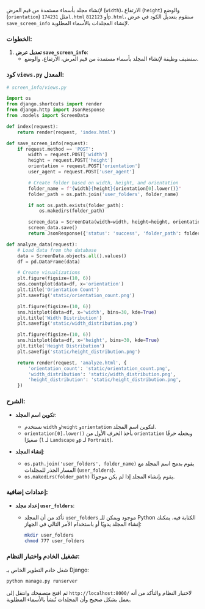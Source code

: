 لإنشاء مجلد بأسماء مستمدة من قيم العرض (`width`)، الارتفاع (`height`) والوضع (`orientation`) مثل `174231l.html` أو `812123p.html`، سنقوم بتعديل الكود في عرض `save_screen_info` لإنشاء المجلدات بالأسماء المطلوبة.

### الخطوات:

1. **تعديل عرض `save_screen_info`**:
   - سنضيف وظيفة لإنشاء المجلد بأسماء مستمدة من قيم العرض، الارتفاع، والوضع.

### كود `views.py` المعدل:

```python
# screen_info/views.py

import os
from django.shortcuts import render
from django.http import JsonResponse
from .models import ScreenData

def index(request):
    return render(request, 'index.html')

def save_screen_info(request):
    if request.method == 'POST':
        width = request.POST['width']
        height = request.POST['height']
        orientation = request.POST['orientation']
        user_agent = request.POST['user_agent']

        # Create folder based on width, height, and orientation
        folder_name = f"{width}{height}{orientation[0].lower()}"
        folder_path = os.path.join('user_folders', folder_name)

        if not os.path.exists(folder_path):
            os.makedirs(folder_path)

        screen_data = ScreenData(width=width, height=height, orientation=orientation, user_agent=user_agent)
        screen_data.save()
        return JsonResponse({'status': 'success', 'folder_path': folder_path})

def analyze_data(request):
    # Load data from the database
    data = ScreenData.objects.all().values()
    df = pd.DataFrame(data)

    # Create visualizations
    plt.figure(figsize=(10, 6))
    sns.countplot(data=df, x='orientation')
    plt.title('Orientation Count')
    plt.savefig('static/orientation_count.png')

    plt.figure(figsize=(10, 6))
    sns.histplot(data=df, x='width', bins=30, kde=True)
    plt.title('Width Distribution')
    plt.savefig('static/width_distribution.png')

    plt.figure(figsize=(10, 6))
    sns.histplot(data=df, x='height', bins=30, kde=True)
    plt.title('Height Distribution')
    plt.savefig('static/height_distribution.png')

    return render(request, 'analyze.html', {
        'orientation_count': 'static/orientation_count.png',
        'width_distribution': 'static/width_distribution.png',
        'height_distribution': 'static/height_distribution.png',
    })
```

### الشرح:

- **تكوين اسم المجلد**:
  - نستخدم `width` و`height` و`orientation` لتكوين اسم المجلد.
  - `orientation[0].lower()` يأخذ الحرف الأول من `orientation` ويجعله حرفًا صغيرًا (`l` لـ `Landscape` و`p` لـ `Portrait`).

- **إنشاء المجلد**:
  - `os.path.join('user_folders', folder_name)` يقوم بدمج اسم المجلد مع المسار الجذر للمجلدات (`user_folders`).
  - `os.makedirs(folder_path)` يقوم بإنشاء المجلد إذا لم يكن موجودًا.

### إعدادات إضافية:

- **إعداد مجلد `user_folders`**:
  - تأكد من أن المجلد `user_folders` موجود ويمكن للـ Python الكتابة فيه. يمكنك إنشاء المجلد يدويًا أو باستخدام الأمر التالي في الجهاز:

    ```bash
    mkdir user_folders
    chmod 777 user_folders
    ```

### تشغيل الخادم واختبار النظام:

شغل خادم التطوير الخاص بـ Django:

```bash
python manage.py runserver
```

ثم افتح متصفحك وانتقل إلى `http://localhost:8000/` لاختبار النظام والتأكد من أنه يعمل بشكل صحيح وأن المجلدات تُنشأ بالأسماء المطلوبة.
